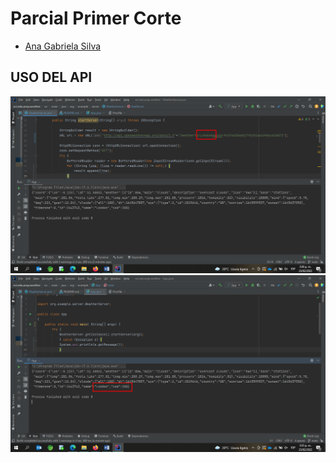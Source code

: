 # Parcial Primer Corte

- [Ana Gabriela Silva](https://github.com/gabrielaasilva)

## USO DEL API 

![img_1.png](img_1.png)
![img.png](img.png)